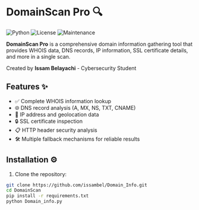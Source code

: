 # DomainScan Pro 🔍

![Python](https://img.shields.io/badge/python-3.8%2B-blue)
![License](https://img.shields.io/badge/license-MIT-green)
![Maintenance](https://img.shields.io/badge/Maintained%3F-yes-brightgreen)

**DomainScan Pro** is a comprehensive domain information gathering tool that provides WHOIS data, DNS records, IP information, SSL certificate details, and more in a single scan.

Created by **Issam Belayachi** - Cybersecurity Student

## Features ✨

- ✅ Complete WHOIS information lookup
- 🌐 DNS record analysis (A, MX, NS, TXT, CNAME)
- 🔌 IP address and geolocation data
- 🔒 SSL certificate inspection
- 📋 HTTP header security analysis
- 🛠️ Multiple fallback mechanisms for reliable results

## Installation ⚙️

1. Clone the repository:
```bash
git clone https://github.com/issambel/Domain_Info.git
cd DomainScan
pip install -r requirements.txt
python Domain_info.py
